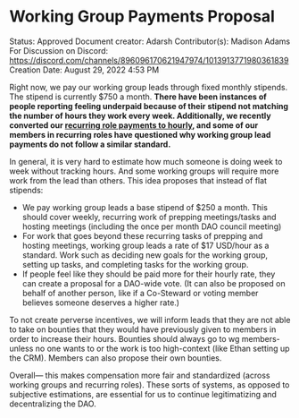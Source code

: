 # Working Group Payments Proposal

Status: Approved
Document creator: Adarsh
Contributor(s): Madison Adams
For Discussion on Discord: https://discord.com/channels/896096170621947974/1013913771980361839
Creation Date: August 29, 2022 4:53 PM

Right now, we pay our working group leads through fixed monthly stipends. The stipend is currently $750 a month. **There have been instances of people reporting feeling underpaid because of their stipend not matching the number of hours they work every week. Additionally, we recently converted our [recurring role payments to hourly](https://www.notion.so/Paying-Recurring-Roles-bb7da01ce5c243ce852ccb4aace8008b?pvs=21), and some of our members in recurring roles have questioned why working group lead payments do not follow a similar standard.** 

In general, it is very hard to estimate how much someone is doing week to week without tracking hours. And some working groups will require more work from the lead than others. This idea proposes that instead of flat stipends: 

- We pay working group leads a base stipend of $250 a month. This should cover weekly, recurring work of prepping meetings/tasks and hosting meetings (including the once per month DAO council meeting)
- For work that goes beyond these recurring tasks of prepping and hosting meetings, working group leads a rate of $17 USD/hour as a standard. Work such as deciding new goals for the working group, setting up tasks, and completing tasks for the working group.
- If people feel like they should be paid more for their hourly rate, they can create a proposal for a DAO-wide vote. (It can also be proposed on behalf of another person, like if a Co-Steward or voting member believes someone deserves a higher rate.)

To not create perverse incentives, we will inform leads that they are not able to take on bounties that they would have previously given to members in order to increase their hours. Bounties should always go to wg members- unless no one wants to or the work is too high-context (like Ethan setting up the CRM). Members can also propose their own bounties. 

Overall— this makes compensation more fair and standardized (across working groups and recurring roles). These sorts of systems, as opposed to subjective estimations, are essential for us to continue legitimatizing and decentralizing the DAO.